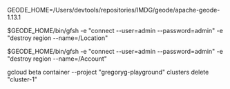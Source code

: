 GEODE_HOME=/Users/devtools/repositories/IMDG/geode/apache-geode-1.13.1

$GEODE_HOME/bin/gfsh -e "connect --user=admin --password=admin" -e "destroy region --name=/Location" 

$GEODE_HOME/bin/gfsh -e "connect --user=admin --password=admin" -e "destroy region --name=/Account"


gcloud beta container --project "gregoryg-playground" clusters delete "cluster-1"
